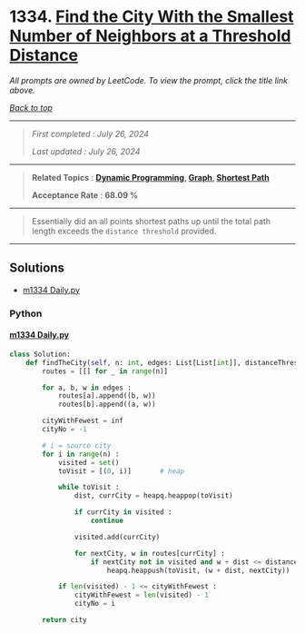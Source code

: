 # 1334. [Find the City With the Smallest Number of Neighbors at a Threshold Distance](<https://leetcode.com/problems/find-the-city-with-the-smallest-number-of-neighbors-at-a-threshold-distance>)

*All prompts are owned by LeetCode. To view the prompt, click the title link above.*

*[Back to top](<../README.md>)*

------

> *First completed : July 26, 2024*
>
> *Last updated : July 26, 2024*

------

> **Related Topics** : **[Dynamic Programming](<by_topic/Dynamic Programming.md>), [Graph](<by_topic/Graph.md>), [Shortest Path](<by_topic/Shortest Path.md>)**
>
> **Acceptance Rate** : **68.09 %**

------

> Essentially did an all points shortest paths up 
> until the total path length exceeds the 
> `distance threshold` provided.

------

## Solutions

- [m1334 Daily.py](<../my-submissions/m1334 Daily.py>)
### Python
#### [m1334 Daily.py](<../my-submissions/m1334 Daily.py>)
```Python
class Solution:
    def findTheCity(self, n: int, edges: List[List[int]], distanceThreshold: int) -> int:
        routes = [[] for _ in range(n)]

        for a, b, w in edges :
            routes[a].append((b, w))
            routes[b].append((a, w))

        cityWithFewest = inf
        cityNo = -1

        # i = source city
        for i in range(n) :
            visited = set()
            toVisit = [(0, i)]       # heap

            while toVisit :
                dist, currCity = heapq.heappop(toVisit)

                if currCity in visited :
                    continue

                visited.add(currCity)

                for nextCity, w in routes[currCity] :
                    if nextCity not in visited and w + dist <= distanceThreshold :
                        heapq.heappush(toVisit, (w + dist, nextCity))

            if len(visited) - 1 <= cityWithFewest :
                cityWithFewest = len(visited) - 1
                cityNo = i

        return city
```

